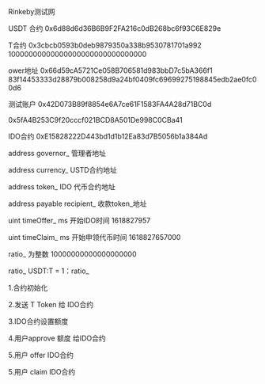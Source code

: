 Rinkeby测试网

USDT 合约
0x6d88d6d36B6B9F2FA216c0dB268bc6f93C6E829e

T合约
0x3cbcb0593b0deb9879350a338b9530781701a992
10000000000000000000000000000000

ower地址
0x66d59cA5721Ce058B706581d983bbD7c5bA366f1
83f14453333d28879b008258d9a24bf0409fc69699275198845edb2ae0fc00d6


测试账户
0x42D073B89f8854e6A7ce61F1583FA4A28d71BC0d

0x5fA4B253C9f20cccf021BCD8A501De998C0CBa41



IDO合约
0xE15828222D443bd1d1b12Ea83d7B5056b1a384Ad

address governor_ 管理者地址

address currency_ USTD合约地址

address token_ IDO 代币合约地址

address payable recipient_  收款token_地址
 
uint timeOffer_    ms  开始IDO时间 1618827957
 
uint timeClaim_    ms  开始申领代币时间  1618827657000

ratio_ 为整数  10000000000000000000

ratio_  USDT:T = 1：ratio_


1.合约初始化

2.发送 T Token  给 IDO合约

3.IDO合约设置额度

4.用户approve 额度 给IDO合约

5.用户 offer  IDO合约

5.用户 claim  IDO合约

